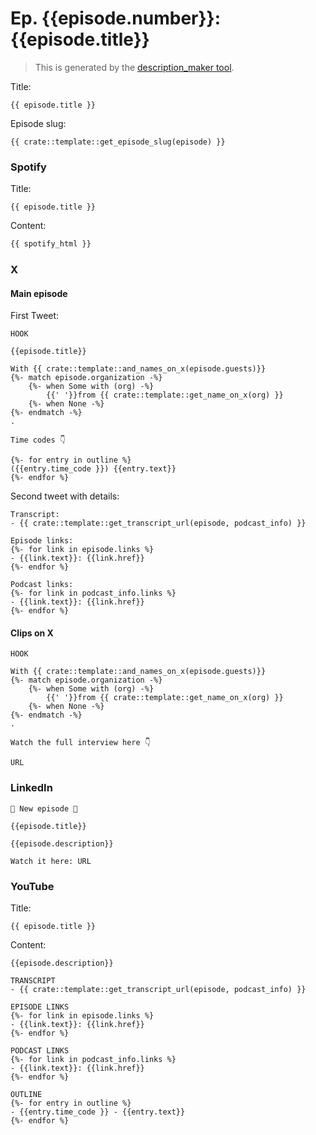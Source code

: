 # Ep. {{episode.number}}: {{episode.title}}

> This is generated by the [description_maker tool](https://github.com/audrow-nash-podcast/text-tools/tree/main/description_maker).

Title:
```
{{ episode.title }}
```

Episode slug:
```
{{ crate::template::get_episode_slug(episode) }}
```

### Spotify

Title:
```
{{ episode.title }}
```

Content:
```html
{{ spotify_html }}
```

### X

#### Main episode

First Tweet:
```
HOOK

{{episode.title}}

With {{ crate::template::and_names_on_x(episode.guests)}}
{%- match episode.organization -%}
    {%- when Some with (org) -%}
        {{' '}}from {{ crate::template::get_name_on_x(org) }}
    {%- when None -%}
{%- endmatch -%}
.

Time codes 👇

{%- for entry in outline %}
({{entry.time_code }}) {{entry.text}}
{%- endfor %}
```

Second tweet with details:

```
Transcript:
- {{ crate::template::get_transcript_url(episode, podcast_info) }}

Episode links:
{%- for link in episode.links %}
- {{link.text}}: {{link.href}}
{%- endfor %}

Podcast links:
{%- for link in podcast_info.links %}
- {{link.text}}: {{link.href}}
{%- endfor %}
```

#### Clips on X

```
HOOK

With {{ crate::template::and_names_on_x(episode.guests)}}
{%- match episode.organization -%}
    {%- when Some with (org) -%}
        {{' '}}from {{ crate::template::get_name_on_x(org) }}
    {%- when None -%}
{%- endmatch -%}
.
```

```
Watch the full interview here 👇

URL
```

### LinkedIn

```
🚨 New episode 🚨

{{episode.title}}

{{episode.description}}

Watch it here: URL
```

### YouTube

Title:
```
{{ episode.title }}
```

Content:
```text
{{episode.description}}

TRANSCRIPT
- {{ crate::template::get_transcript_url(episode, podcast_info) }}

EPISODE LINKS
{%- for link in episode.links %}
- {{link.text}}: {{link.href}}
{%- endfor %}

PODCAST LINKS
{%- for link in podcast_info.links %}
- {{link.text}}: {{link.href}}
{%- endfor %}

OUTLINE
{%- for entry in outline %}
- {{entry.time_code }} - {{entry.text}}
{%- endfor %}
```
